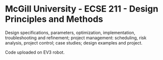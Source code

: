 # McGill University - ECSE 211 - Design Principles and Methods

Design specifications, parameters, optimization, implementation, troubleshooting and refinement; project management: scheduling, risk analysis, project control; case studies; design examples and project.

Code uploaded on EV3 robot.
